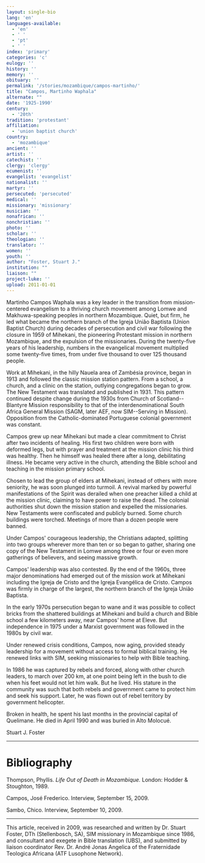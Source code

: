 ```yaml
---
layout: single-bio
lang: 'en'
languages-available:
  - 'en'
  - ' '
  - 'pt'
  - ' '
index: 'primary'
categories: 'c'
eulogy: ''
history: ''
memory: ''
obituary: ''
permalink: '/stories/mozambique/campos-martinho/'
title: "Campos, Martinho Waphala"
alternate: ""
date: '1925-1990'
century:
  - '20th'
tradition: 'protestant'
affiliation:
  - 'union baptist church'
country:
  - 'mozambique'
ancient: ''
artist: ''
catechist: ''
clergy: 'clergy'
ecumenist: ''
evangelist: 'evangelist'
nationalist: ''
martyr: ''
persecuted: 'persecuted'
medical: ''
missionary: 'missionary'
musician: ''
nonafrican: ''
nonchristian: ''
photo: ''
scholar: ''
theologian: ''
translator: ''
women: ''
youth: ''
author: "Foster, Stuart J."
institution: ""
liaison: ""
project-luke: ''
upload: 2011-01-01
---
```




Martinho Campos Waphala was a key leader in the transition from mission-centered evangelism to a thriving church movement among Lomwe and Makhuwa-speaking peoples in northern Mozambique. Quiet, but firm, he led what became the northern branch of the Igreja União Baptista (Union Baptist Church) during decades of persecution and civil war following the closure in 1959 of Mihekani, the pioneering Protestant mission in northern Mozambique, and the expulsion of the missionaries. During the twenty-five years of his leadership, numbers in the evangelical movement multiplied some twenty-five times, from under five thousand to over 125 thousand people.

Work at Mihekani, in the hilly Nauela area of Zambésia province, began in 1913 and followed the classic mission station pattern. From a school, a church, and a clinic on the station, outlying congregations began to grow. The New Testament was translated and published in 1931. This pattern continued despite change during the 1930s from Church of Scotland--Blantyre Mission responsibility to that of the interdenominational South Africa General Mission (SAGM, later AEF, now SIM--Serving in Mission). Opposition from the Catholic-dominated Portuguese colonial government was constant.

Campos grew up near Mihekani but made a clear commitment to Christ after two incidents of healing. His first two children were born with deformed legs, but with prayer and treatment at the mission clinic his third was healthy. Then he himself was healed there after a long, debilitating illness. He became very active in the church, attending the Bible school and teaching in the mission primary school.

Chosen to lead the group of elders at Mihekani, instead of others with more seniority, he was soon plunged into turmoil. A revival marked by powerful manifestations of the Spirit was derailed when one preacher killed a child at the mission clinic, claiming to have power to raise the dead. The colonial authorities shut down the mission station and expelled the missionaries. New Testaments were confiscated and publicly burned. Some church buildings were torched. Meetings of more than a dozen people were banned.

Under Campos' courageous leadership, the Christians adapted, splitting into two groups wherever more than ten or so began to gather, sharing one copy of the New Testament in Lomwe among three or four or even more gatherings of believers, and seeing massive growth.

Campos' leadership was also contested. By the end of the 1960s, three major denominations had emerged out of the mission work at Mihekani including the Igreja de Cristo and the Igreja Evangélica de Cristo. Campos was firmly in charge of the largest, the northern branch of the Igreja União Baptista.

In the early 1970s persecution began to wane and it was possible to collect bricks from the shattered buildings at Mihekani and build a church and Bible school a few kilometers away, near Campos' home at Eleve. But independence in 1975 under a Marxist government was followed in the 1980s by civil war.

Under renewed crisis conditions, Campos, now aging, provided steady leadership for a movement without access to formal biblical training. He renewed links with SIM, seeking missionaries to help with Bible teaching.

In 1986 he was captured by rebels and forced, along with other church leaders, to march over 200 km, at one point being left in the bush to die when his feet would not let him walk. But he lived. His stature in the community was such that both rebels and government came to protect him and seek his support. Later, he was flown out of rebel territory by government helicopter.

Broken in health, he spent his last months in the provincial capital of Quelimane. He died in April 1990 and was buried in Alto Molocué.

Stuart J. Foster

---

# Bibliography

Thompson, Phyllis. *Life Out of Death in Mozambique.* London: Hodder & Stoughton, 1989.

Campos, José Frederico. Interview, September 15, 2009.

Sambo, Chico. Interview, September 10, 2009.

---

This article, received in 2009, was researched and written by Dr. Stuart Foster, DTh (Stellenbosch, SA),
SIM missionary in Mozambique since 1986, and consultant and exegete in Bible translation (UBS), and submitted by liaison coordinator Rev. Dr. Andr&eacute; Jonas Angelica of the Fraternidade Teologica Africana (ATF Lusophone Network).
